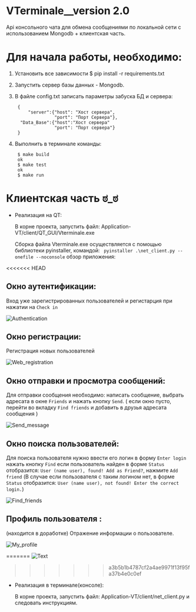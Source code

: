 #  VTerminale__version 2.0 

Api консольного чата для обмена сообщениями по локальной сети с использованием  Mongodb + клиентская часть.

# Для начала работы, необходимо:


1. Установить все зависимости $ pip install -r requirements.txt
2. Запустить сервер базы данных - Mongodb.
3. В файле config.txt записать параметры забуска БД и сервера:

        {
            "server":{"host": "Хост сервера", 
                      "port": "Порт Сервера"}, 
         "Data_Base":{"host":"Хост сервера"
                      "port": "Порт сервера"}
        }


4. Выполнить в терминале команды:
   
        $ make build
        ok
        $ make test
        ok
        $ make run


# Клиентская часть ಠ_ಠ


* Реализация на QT:
  
  В корне проекта, запустить файл: Application-VT/client/QT_GUI/Vterminale.exe

  Сборка файла Vterminale.exe осуществляется с помощью библиотеки pyinstaller, командой: ` pyinstaller .\net_client.py --onefile --noconsole` обзор приложения:

<<<<<<< HEAD
## Окно аутентификации: 
Вход уже зарегистрированных пользователей и регистарция при нажатии на `Check in`

![Authentication](https://github.com/Ovsienko023/VTerminale/blob/master/Application-VT/client/QT_GUI/Screen/authentication.png)

## Окно регистрации: 
Регистрация новых пользователей

![Web_registration](https://github.com/Ovsienko023/VTerminale/blob/master/Application-VT/client/QT_GUI/Screen/web_registration.png)

## Окно отправки и просмотра сообщений: 
Для отправки сообщения необходимо: написать сообщение, выбрать адресата в окне `Friends` и нажать кнопку `Send`. ( если окно пусто, перейти во вкладку `Find friends` и добавить в друзья адресата сообщения )

![Send_message](https://github.com/Ovsienko023/VTerminale/blob/master/Application-VT/client/QT_GUI/Screen/Send_message.png)
  

## Окно поиска пользователей: 
Для поиска пользователя нужно ввести его логин в форму `Enter login` нажать кнопку `Find` если пользователь найден в форме `Status` отобразится: `User (name user), found! Add as Friend?`, нажмите `Add friend`
(В случае если пользователя с таким логином нет, в форме `Status` отобразится: `User (name user), not found! Enter the correct login.`)

![Find_friends](https://github.com/Ovsienko023/VTerminale/blob/master/Application-VT/client/QT_GUI/Screen/Find_friends.png)


## Профиль пользователя : 
(находится в доработке) Отражение информации о пользователе.

![My_profile](https://github.com/Ovsienko023/VTerminale/blob/master/Application-VT/client/QT_GUI/Screen/My_profile.png)
 

=======
  ![Text](https://github.com/Ovsienko023/VTerminale/blob/master/Application-VT/client/QT_GUI/Screen/authentication.png)
  
>>>>>>> a3b5b1b4787cf2a4ae9971f13f95fa37b4e0c0ef
* Реализация в терминале(консоле): 
  
  В корне проекта, запустить файл: Application-VT/client/net_client.py и следовать инструкциям.
